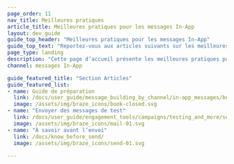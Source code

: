 ```yaml
---
page_order: 11
nav_title: Meilleures pratiques
article_title: Meilleures pratiques pour les messages In-App
layout: dev_guide
guide_top_header: "Meilleures pratiques pour les messages In-App"
guide_top_text: "Reportez-vous aux articles suivants sur les meilleures pratiques pour découvrir ce que vous devez savoir et vérifier avant l’envoi de messages in-app."
page_type: landing
description: "Cette page d’accueil présente les meilleures pratiques pour la génération et l’envoi de messages In-App."
channel: messages In-App

guide_featured_title: "Section Articles"
guide_featured_list:
- name: Guide de préparation
  link: /docs/user_guide/message_building_by_channel/in-app_messages/best_practices/prep_guide/
  image: /assets/img/braze_icons/book-closed.svg
- name: "Envoyer des messages de test"
  link: /docs/user_guide/engagement_tools/campaigns/testing_and_more/sending_test_messages/
  image: /assets/img/braze_icons/mail-01.svg
- name: "À savoir avant l’envoi"
  link: /docs/know_before_send/
  image: /assets/img/braze_icons/send-01.svg
  
---
```

